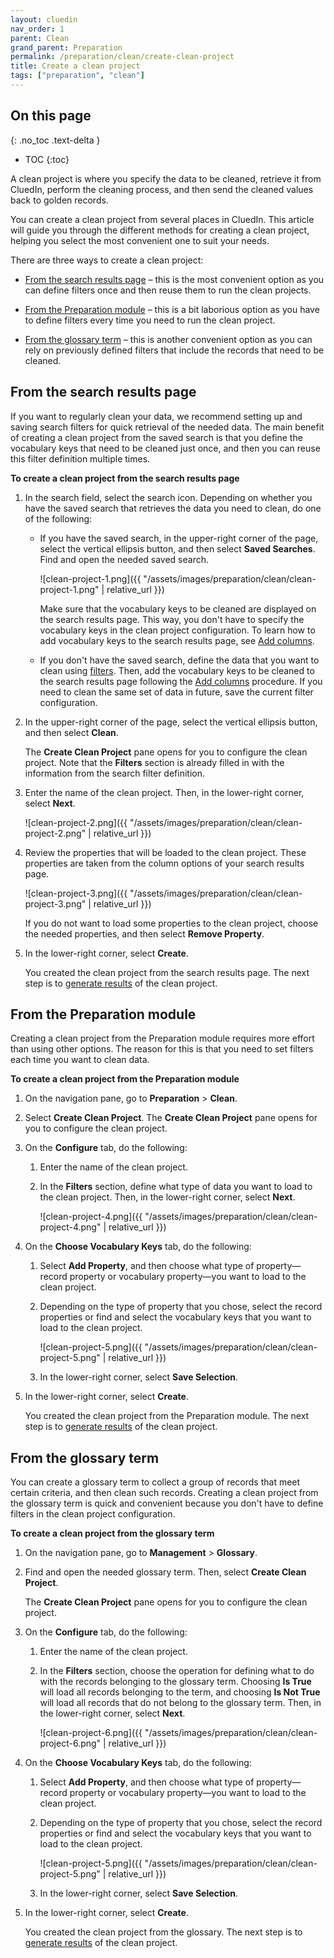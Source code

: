 ```yaml
---
layout: cluedin
nav_order: 1
parent: Clean
grand_parent: Preparation
permalink: /preparation/clean/create-clean-project
title: Create a clean project
tags: ["preparation", "clean"]
---
```

## On this page
{: .no_toc .text-delta }
- TOC
{:toc}

A clean project is where you specify the data to be cleaned, retrieve it from CluedIn, perform the cleaning process, and then send the cleaned values back to golden records.

You can create a clean project from several places in CluedIn. This article will guide you through the different methods for creating a clean project, helping you select the most convenient one to suit your needs.

There are three ways to create a clean project:

- [From the search results page](#from-the-search-results-page) – this is the most convenient option as you can define filters once and then reuse them to run the clean projects.

- [From the Preparation module](#from-the-preparation-module) – this is a bit laborious option as you have to define filters every time you need to run the clean project.

- [From the glossary term](#from-the-glossary-term) – this is another convenient option as you can rely on previously defined filters that include the records that need to be cleaned.

## From the search results page

If you want to regularly clean your data, we recommend setting up and saving search filters for quick retrieval of the needed data. The main benefit of creating a clean project from the saved search is that you define the vocabulary keys that need to be cleaned just once, and then you can reuse this filter definition multiple times.

**To create a clean project from the search results page**

1. In the search field, select the search icon. Depending on whether you have the saved search that retrieves the data you need to clean, do one of the following:

    - If you have the saved search, in the upper-right corner of the page, select the vertical ellipsis button, and then select **Saved Searches**. Find and open the needed saved search.

        ![clean-project-1.png]({{ "/assets/images/preparation/clean/clean-project-1.png" | relative_url }})

        Make sure that the vocabulary keys to be cleaned are displayed on the search results page. This way, you don't have to specify the vocabulary keys in the clean project configuration. To learn how to add vocabulary keys to the search results page, see [Add columns](/key-terms-and-features/search#add-columns).

    - If you don't have the saved search, define the data that you want to clean using [filters](/key-terms-and-features/filters). Then, add the vocabulary keys to be cleaned to the search results page following the [Add columns](/key-terms-and-features/search#add-columns) procedure. If you need to clean the same set of data in future, save the current filter configuration.

1. In the upper-right corner of the page, select the vertical ellipsis button, and then select **Clean**.

    The **Create Clean Project** pane opens for you to configure the clean project. Note that the **Filters** section is already filled in with the information from the search filter definition.

1. Enter the name of the clean project. Then, in the lower-right corner, select **Next**.

    ![clean-project-2.png]({{ "/assets/images/preparation/clean/clean-project-2.png" | relative_url }})

1. Review the properties that will be loaded to the clean project. These properties are taken from the column options of your search results page.

    ![clean-project-3.png]({{ "/assets/images/preparation/clean/clean-project-3.png" | relative_url }})

    If you do not want to load some properties to the clean project, choose the needed properties, and then select **Remove Property**.

1. In the lower-right corner, select **Create**.

    You created the clean project from the search results page. The next step is to [generate results](/preparation/clean/manage-clean-project#generate-results) of the clean project.

## From the Preparation module

Creating a clean project from the Preparation module requires more effort than using other options. The reason for this is that you need to set filters each time you want to clean data.

**To create a clean project from the Preparation module**

1. On the navigation pane, go to **Preparation** > **Clean**.

1. Select **Create Clean Project**. The **Create Clean Project** pane opens for you to configure the clean project.

1. On the **Configure** tab, do the following:

    1. Enter the name of the clean project.

    1. In the **Filters** section, define what type of data you want to load to the clean project. Then, in the lower-right corner, select **Next**.

        ![clean-project-4.png]({{ "/assets/images/preparation/clean/clean-project-4.png" | relative_url }})

1. On the **Choose Vocabulary Keys** tab, do the following:

    1. Select **Add Property**, and then choose what type of property—record property or vocabulary property—you want to load to the clean project.

    1. Depending on the type of property that you chose, select the record properties or find and select the vocabulary keys that you want to load to the clean project.

        ![clean-project-5.png]({{ "/assets/images/preparation/clean/clean-project-5.png" | relative_url }})

    1. In the lower-right corner, select **Save Selection**.

1. In the lower-right corner, select **Create**.

    You created the clean project from the Preparation module. The next step is to [generate results](/preparation/clean/manage-clean-project#generate-results) of the clean project.

## From the glossary term

You can create a glossary term to collect a group of records that meet certain criteria, and then clean such records. Creating a clean project from the glossary term is quick and convenient because you don't have to define filters in the clean project configuration.

**To create a clean project from the glossary term**

1. On the navigation pane, go to **Management** > **Glossary**.

1. Find and open the needed glossary term. Then, select **Create Clean Project**.

    The **Create Clean Project** pane opens for you to configure the clean project.

1. On the **Configure** tab, do the following:

    1. Enter the name of the clean project.

    1. In the **Filters** section, choose the operation for defining what to do with the records belonging to the glossary term. Choosing **Is True** will load all records belonging to the term, and choosing **Is Not True** will load all records that do not belong to the glossary term. Then, in the lower-right corner, select **Next**.

        ![clean-project-6.png]({{ "/assets/images/preparation/clean/clean-project-6.png" | relative_url }})

1. On the **Choose Vocabulary Keys** tab, do the following:
    
    1. Select **Add Property**, and then choose what type of property—record property or vocabulary property—you want to load to the clean project.

    1. Depending on the type of property that you chose, select the record properties or find and select the vocabulary keys that you want to load to the clean project.

        ![clean-project-5.png]({{ "/assets/images/preparation/clean/clean-project-5.png" | relative_url }})

    1. In the lower-right corner, select **Save Selection**.

1. In the lower-right corner, select **Create**.

    You created the clean project from the glossary. The next step is to [generate results](/preparation/clean/manage-clean-project#generate-results) of the clean project.